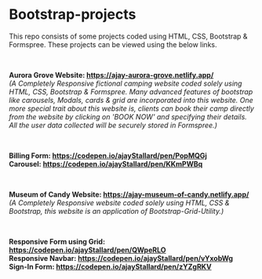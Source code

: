 # Bootstrap-projects
This repo consists of some projects coded using HTML, CSS, Bootstrap & Formspree. These projects can be viewed using the below links.  

&nbsp;  

**Aurora Grove Website: https://ajay-aurora-grove.netlify.app/**  
*(A Completely Responsive fictional camping website coded solely using HTML, CSS, Bootstrap & Formspree. Many advanced features of bootstrap like carousels, Modals, cards & grid are incorporated into this website. One more special trait about this website is, clients can book their camp directly from the website by clicking on 'BOOK NOW' and specifying their details. All the user data collected will be securely stored in Formspree.)*  
  
&nbsp;  

**Billing Form: https://codepen.io/ajayStallard/pen/PopMQGj**  
**Carousel: https://codepen.io/ajayStallard/pen/KKmPWBq**  
  
&nbsp;  

**Museum of Candy Website: https://ajay-museum-of-candy.netlify.app/**  
*(A Completely Responsive website coded solely using HTML, CSS & Bootstrap, this website is an application of Bootstrap-Grid-Utility.)*  
  
&nbsp;  

**Responsive Form using Grid: https://codepen.io/ajayStallard/pen/QWpeRLO**  
**Responsive Navbar: https://codepen.io/ajayStallard/pen/vYxobWg**  
**Sign-In Form: https://codepen.io/ajayStallard/pen/zYZgRKV**  


